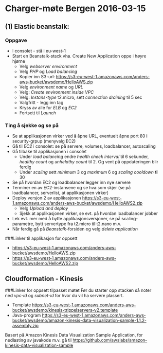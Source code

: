 # Charger-møte Bergen 2016-03-15

## (1) Elastic beanstalk:
### Oppgave
* I consolet - stå i eu-west-1
* Start en Beanstalk-stack vha. Create New Application oppe i høyre hjørne
  * Velg *webserver environment*
  * Velg *PHP* og *Load balancing*
  * Kopier inn S3-url: https://s3-eu-west-1.amazonaws.com/anders-aws-bucket/awsdemo/HelloAWS.zip
  * Velg *environment name* og *URL*
  * Velg: *Create environment inside VPC*
  * Velg: *Instans-type* t2.micro, sett *connection draining* til 5 sec
  * Valgfritt - legg inn tag
  * Kryss av alle for *ELB* og *EC2*
  * Fortsett til *Launch*

### Ting å sjekke og se på
* Se at applikasjonen virker ved å åpne URL, eventuelt åpne port 80 i security-grpup (menyvalg EC2)
* Gå til *EC2* i consolet: se på servere, volumes, loadbalancer, autoscaling
* Gå tilbake til applikasjonen i consolet
  * Under *load balancing* endre *health check interval* til 6 sekunder, *healthy count* og *unhelathy count* til 2. Og vent på oppdateringen blir ferdig
  * Under *scaling* sett *minimum* 3 og *maximum* 6 og *scaling cooldown* til 30
* Se på hvordan EC2 og loadbalancer legger inn nye servere
* Terminer en av EC2-instansene og se hva som skjer (se på loadbalancer, serverlist, at applikasjonen virker)
* Deploy versjon 2 av applikasjonen https://s3-eu-west-1.amazonaws.com/anders-aws-bucket/awsdemo/HelloAWS2.zip
  * Velg *Upload and deploy*
  * Sjekk at applikasjonen virker, se evt. på hvordan loadbalancer jobber
* Lek evt. mer med å bytte applikasjonsversjoner, se på scaling-parametre, bytt servertype fra t2.micro til t2.nano m.v.
* Når ferdig gå på *Beanstalk*-forsiden og velg *delete application*
  

###Linker til applikasjon for oppsett
* https://s3-eu-west-1.amazonaws.com/anders-aws-bucket/awsdemo/HelloAWS.zip
* https://s3-eu-west-1.amazonaws.com/anders-aws-bucket/awsdemo/HelloAWS2.zip

## Cloudformation - Kinesis

###Linker for oppsett tilpasset møtet
Før du starter opp stacken så noter ned *vpc-id* og *subnet-id* for hvor du vil ha servere plassert.  
* Template https://s3-eu-west-1.amazonaws.com/anders-aws-bucket/awsdemo/kinesis-trippelservers-v2.template
* Java-program https://s3-eu-west-1.amazonaws.com/anders-aws-bucket/awsdemo/amazon-kinesis-data-visualization-sample-1.1.2-assembly.zip

Basert på Amazon Kinesis Data Visualization Sample Application, for nedlasting av javakode m.v. gå til https://github.com/awslabs/amazon-kinesis-data-visualization-sample
